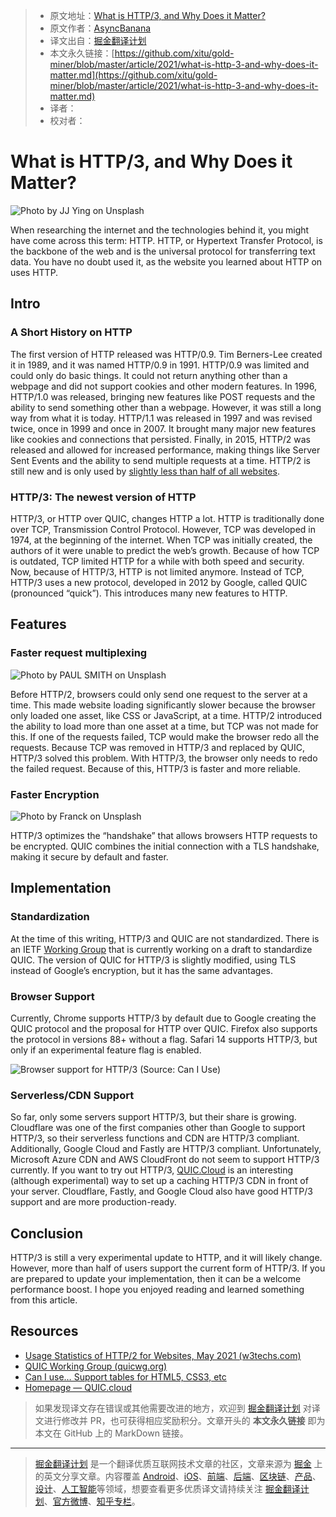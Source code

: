 > * 原文地址：[What is HTTP/3, and Why Does it Matter?](https://javascript.plainenglish.io/what-is-http-3-and-why-does-it-matter-cb7d7b4b600f)
> * 原文作者：[AsyncBanana](https://medium.com/@asyncbanana)
> * 译文出自：[掘金翻译计划](https://github.com/xitu/gold-miner)
> * 本文永久链接：[https://github.com/xitu/gold-miner/blob/master/article/2021/what-is-http-3-and-why-does-it-matter.md](https://github.com/xitu/gold-miner/blob/master/article/2021/what-is-http-3-and-why-does-it-matter.md)
> * 译者：
> * 校对者：

# What is HTTP/3, and Why Does it Matter?

![Photo by [JJ Ying](https://unsplash.com/@jjying?utm_source=medium&utm_medium=referral) on [Unsplash](https://unsplash.com?utm_source=medium&utm_medium=referral)](https://cdn-images-1.medium.com/max/8064/0*oudyG8yVAEkJ7vm5)

When researching the internet and the technologies behind it, you might have come across this term: HTTP. HTTP, or Hypertext Transfer Protocol, is the backbone of the web and is the universal protocol for transferring text data. You have no doubt used it, as the website you learned about HTTP on uses HTTP.

## Intro

### A Short History on HTTP

The first version of HTTP released was HTTP/0.9. Tim Berners-Lee created it in 1989, and it was named HTTP/0.9 in 1991. HTTP/0.9 was limited and could only do basic things. It could not return anything other than a webpage and did not support cookies and other modern features. In 1996, HTTP/1.0 was released, bringing new features like POST requests and the ability to send something other than a webpage. However, it was still a long way from what it is today. HTTP/1.1 was released in 1997 and was revised twice, once in 1999 and once in 2007. It brought many major new features like cookies and connections that persisted. Finally, in 2015, HTTP/2 was released and allowed for increased performance, making things like Server Sent Events and the ability to send multiple requests at a time. HTTP/2 is still new and is only used by [slightly less than half of all websites](https://w3techs.com/technologies/details/ce-http2).

### HTTP/3: The newest version of HTTP

HTTP/3, or HTTP over QUIC, changes HTTP a lot. HTTP is traditionally done over TCP, Transmission Control Protocol. However, TCP was developed in 1974, at the beginning of the internet. When TCP was initially created, the authors of it were unable to predict the web’s growth. Because of how TCP is outdated, TCP limited HTTP for a while with both speed and security. Now, because of HTTP/3, HTTP is not limited anymore. Instead of TCP, HTTP/3 uses a new protocol, developed in 2012 by Google, called QUIC (pronounced “quick”). This introduces many new features to HTTP.

## Features

### Faster request multiplexing

![Photo by [PAUL SMITH](https://unsplash.com/@sumo?utm_source=medium&utm_medium=referral) on [Unsplash](https://unsplash.com?utm_source=medium&utm_medium=referral)](https://cdn-images-1.medium.com/max/12000/0*Oz9x1jnI9c2V5qmd)

Before HTTP/2, browsers could only send one request to the server at a time. This made website loading significantly slower because the browser only loaded one asset, like CSS or JavaScript, at a time. HTTP/2 introduced the ability to load more than one asset at a time, but TCP was not made for this. If one of the requests failed, TCP would make the browser redo all the requests. Because TCP was removed in HTTP/3 and replaced by QUIC, HTTP/3 solved this problem. With HTTP/3, the browser only needs to redo the failed request. Because of this, HTTP/3 is faster and more reliable.

### Faster Encryption

![Photo by [Franck](https://unsplash.com/@franckinjapan?utm_source=medium&utm_medium=referral) on [Unsplash](https://unsplash.com?utm_source=medium&utm_medium=referral)](https://cdn-images-1.medium.com/max/8064/0*YCjpKNI1WGsHrXla)

HTTP/3 optimizes the “handshake” that allows browsers HTTP requests to be encrypted. QUIC combines the initial connection with a TLS handshake, making it secure by default and faster.

## Implementation

### Standardization

At the time of this writing, HTTP/3 and QUIC are not standardized. There is an IETF [Working Group](https://quicwg.org/) that is currently working on a draft to standardize QUIC. The version of QUIC for HTTP/3 is slightly modified, using TLS instead of Google’s encryption, but it has the same advantages.

### Browser Support

Currently, Chrome supports HTTP/3 by default due to Google creating the QUIC protocol and the proposal for HTTP over QUIC. Firefox also supports the protocol in versions 88+ without a flag. Safari 14 supports HTTP/3, but only if an experimental feature flag is enabled.

![Browser support for HTTP/3 (Source: [Can I Use](https://caniuse.com/http3))](https://cdn-images-1.medium.com/max/2740/1*DwY-vtr6Qzj2TdbW4KaTAw.png)

### Serverless/CDN Support

So far, only some servers support HTTP/3, but their share is growing. Cloudflare was one of the first companies other than Google to support HTTP/3, so their serverless functions and CDN are HTTP/3 compliant. Additionally, Google Cloud and Fastly are HTTP/3 compliant. Unfortunately, Microsoft Azure CDN and AWS CloudFront do not seem to support HTTP/3 currently. If you want to try out HTTP/3, [QUIC.Cloud](https://quic.cloud/) is an interesting (although experimental) way to set up a caching HTTP/3 CDN in front of your server. Cloudflare, Fastly, and Google Cloud also have good HTTP/3 support and are more production-ready.

## Conclusion

HTTP/3 is still a very experimental update to HTTP, and it will likely change. However, more than half of users support the current form of HTTP/3. If you are prepared to update your implementation, then it can be a welcome performance boost. I hope you enjoyed reading and learned something from this article.

## Resources

* [Usage Statistics of HTTP/2 for Websites, May 2021 (w3techs.com)](https://w3techs.com/technologies/details/ce-http2)
* [QUIC Working Group (quicwg.org)](https://quicwg.org/)
* [Can I use… Support tables for HTML5, CSS3, etc](https://caniuse.com/http3)
* [Homepage — QUIC.cloud](https://quic.cloud/)

> 如果发现译文存在错误或其他需要改进的地方，欢迎到 [掘金翻译计划](https://github.com/xitu/gold-miner) 对译文进行修改并 PR，也可获得相应奖励积分。文章开头的 **本文永久链接** 即为本文在 GitHub 上的 MarkDown 链接。

---

> [掘金翻译计划](https://github.com/xitu/gold-miner) 是一个翻译优质互联网技术文章的社区，文章来源为 [掘金](https://juejin.im) 上的英文分享文章。内容覆盖 [Android](https://github.com/xitu/gold-miner#android)、[iOS](https://github.com/xitu/gold-miner#ios)、[前端](https://github.com/xitu/gold-miner#前端)、[后端](https://github.com/xitu/gold-miner#后端)、[区块链](https://github.com/xitu/gold-miner#区块链)、[产品](https://github.com/xitu/gold-miner#产品)、[设计](https://github.com/xitu/gold-miner#设计)、[人工智能](https://github.com/xitu/gold-miner#人工智能)等领域，想要查看更多优质译文请持续关注 [掘金翻译计划](https://github.com/xitu/gold-miner)、[官方微博](http://weibo.com/juejinfanyi)、[知乎专栏](https://zhuanlan.zhihu.com/juejinfanyi)。
